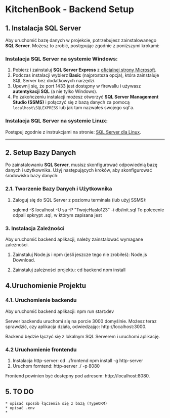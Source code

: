 # KitchenBook - Backend Setup

## 1. Instalacja SQL Server

Aby uruchomić bazę danych w projekcie, potrzebujesz zainstalowanego **SQL Server**. Możesz to zrobić, postępując zgodnie z poniższymi krokami:

### Instalacja SQL Server na systemie Windows:
1. Pobierz i zainstaluj **SQL Server Express** z [oficjalnej strony Microsoft](https://www.microsoft.com/pl-pl/sql-server/sql-server-downloads).
2. Podczas instalacji wybierz **Basic** (najprostsza opcja), która zainstaluje SQL Server bez dodatkowych narzędzi.
3. Upewnij się, że port 1433 jest dostępny w firewallu i używasz **autentykacji SQL** (a nie tylko Windows).
4. Po zakończeniu instalacji możesz otworzyć **SQL Server Management Studio (SSMS)** i połączyć się z bazą danych za pomocą `localhost\SQLEXPRESS` lub jak tam nazwałeś swojego sql'a.

### Instalacja SQL Server na systemie Linux:
Postępuj zgodnie z instrukcjami na stronie: [SQL Server dla Linux](https://docs.microsoft.com/en-us/sql/linux/sql-server-linux-setup?view=sql-server-ver15).

---

## 2. Setup Bazy Danych

Po zainstalowaniu **SQL Server**, musisz skonfigurować odpowiednią bazę danych i użytkownika. Użyj następujących kroków, aby skonfigurować środowisko bazy danych:

### 2.1. Tworzenie Bazy Danych i Użytkownika

1. Zaloguj się do SQL Server z poziomu terminala (lub użyj SSMS):

    sqlcmd -S localhost -U sa -P "TwojeHaslo123" -i db/init.sql
To polecenie odpali spkrypt .sql, w którym zapisana jest 

### 3. Instalacja Zależności
Aby uruchomić backend aplikacji, należy zainstalować wymagane zależności.

1. Zainstaluj Node.js i npm (jeśli jeszcze tego nie zrobiłeś):
Node.js Download.

2. Zainstaluj zależności projektu:
    cd backend
    npm install
## 4.Uruchomienie Projektu
### 4.1. Uruchomienie backendu
Aby uruchomić backend aplikacji:
    npm run start:dev

Serwer backendu uruchomi się na porcie 3000 domyślnie. Możesz teraz sprawdzić, czy aplikacja działa, odwiedzając:
http://localhost:3000.

Backend będzie łączyć się z lokalnym SQL Serverem i uruchomi aplikację.
### 4.2 Uruchomienie frontendu
1. Instalacja http-server: 
    cd ../frontend
    npm install -g http-server
2. Uruchom forntend:
    http-server ./ -p 8080 

Frontend powinien być dostępny pod adresem:
http://localhost:8080.   

## 5. TO DO
    * opisać sposób łączenia się z bazą (TypeORM)
    * opisać .env
    * 
